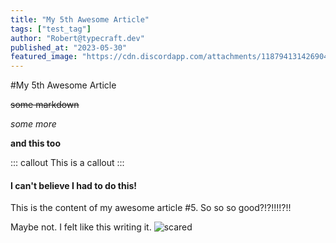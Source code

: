 ```yaml
---
title: "My 5th Awesome Article"
tags: ["test_tag"]
author: "Robert@typecraft.dev"
published_at: "2023-05-30"
featured_image: "https://cdn.discordapp.com/attachments/1187941314269040680/1245903500387418215/beene784_A_1980s_lecture_hall_with_a_large_chalkboard._On_it_is_ba6e5d59-85cb-4e89-b94a-c007e65eceb2.png?ex=665a718e&is=6659200e&hm=2a8e7bfe50ea47d63e8d900fb74e18d2411cf8e22111ea801b560935e71a1a9e&"
---
```


#My 5th Awesome Article

~~some markdown~~

*some more*

**and this too**

::: callout
This is a callout
:::


#### I can't believe I had to do this!

This is the content of my awesome article #5. So so so good?!?!!!!?!!

Maybe not. I felt like this writing it.
![scared](https://cdn.discordapp.com/attachments/1187941314269040680/1245905448255623330/beene784_A_nervous_software_developer_sweating_as_they_look_ove_521765c1-130e-49ac-9d87-5413bdfe3e07.png?ex=665a735e&is=665921de&hm=4dd3906ce64a0317803c9bfec0259b1f1098d362de00601052fd93c6f0a9bc59&)

